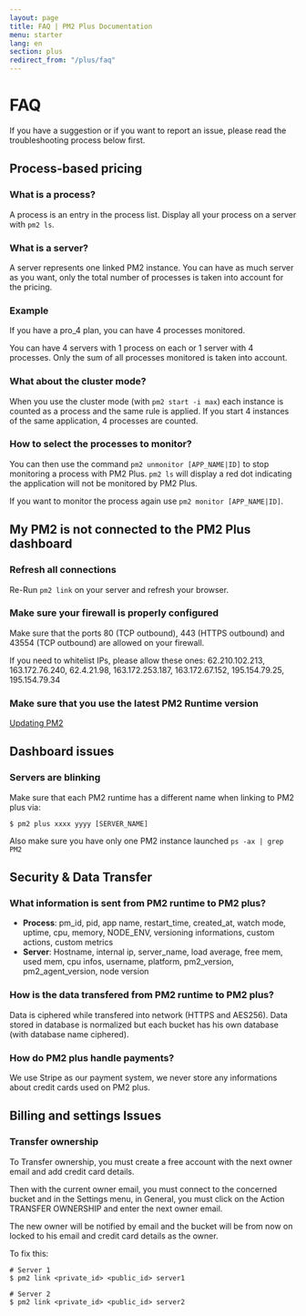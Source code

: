 ```yaml
---
layout: page
title: FAQ | PM2 Plus Documentation
menu: starter
lang: en
section: plus
redirect_from: "/plus/faq"
---
```


# FAQ

If you have a suggestion or if you want to report an issue, please read the troubleshooting process below first. 

## Process-based pricing

### What is a process?

A process is an entry in the process list. Display all your process on a server with `pm2 ls`.

### What is a server?

A server represents one linked PM2 instance. You can have as much server as you want, only the total number of processes is taken into account for the pricing.

### Example

If you have a pro_4 plan, you can have 4 processes monitored.

You can have 4 servers with 1 process on each or 1 server with 4 processes. Only the sum of all processes monitored is taken into account.

### What about the cluster mode?

When you use the cluster mode (with `pm2 start -i max`) each instance is counted as a process and the same rule is applied. If you start 4 instances of the same application, 4 processes are counted.

### How to select the processes to monitor?

You can then use the command `pm2 unmonitor [APP_NAME|ID]` to stop monitoring a process with PM2 Plus.
`pm2 ls` will display a red dot indicating the application will not be monitored by PM2 Plus.

If you want to monitor the process again use `pm2 monitor [APP_NAME|ID]`.

## My PM2 is not connected to the PM2 Plus dashboard

### Refresh all connections

Re-Run `pm2 link` on your server and refresh your browser.

### Make sure your firewall is properly configured

Make sure that the ports 80 (TCP outbound), 443 (HTTPS outbound) and 43554 (TCP outbound) are allowed on your firewall.

If you need to whitelist IPs, please allow these ones: 62.210.102.213, 163.172.76.240, 62.4.21.98, 163.172.253.187, 163.172.67.152, 195.154.79.25, 195.154.79.34

### Make sure that you use the latest PM2 Runtime version

[Updating PM2](https://pm2.io/doc/en/runtime/guide/installation/#update)

## Dashboard issues

### Servers are blinking

Make sure that each PM2 runtime has a different name when linking to PM2 plus via:

```
$ pm2 plus xxxx yyyy [SERVER_NAME]
````

Also make sure you have only one PM2 instance launched `ps -ax | grep PM2`

## Security & Data Transfer

### What information is sent from PM2 runtime to PM2 plus?

- **Process**: pm_id, pid, app name, restart_time, created_at, watch mode, uptime, cpu, memory, NODE_ENV, versioning informations, custom actions, custom metrics
- **Server**: Hostname, internal ip, server_name, load average, free mem, used mem, cpu infos, username, platform, pm2_version, pm2_agent_version, node version

### How is the data transfered from PM2 runtime to PM2 plus?

Data is ciphered while transfered into network (HTTPS and AES256). Data stored in database is normalized but each bucket has his own database (with database name ciphered).

### How do PM2 plus handle payments?

We use Stripe as our payment system, we never store any informations about credit cards used on PM2 plus.

## Billing and settings Issues

### Transfer ownership

To Transfer ownership, you must create a free account with the next owner email and add credit card details.

Then with the current owner email, you must connect to the concerned bucket and in the Settings menu, in General, you must click on the Action TRANSFER OWNERSHIP and enter the next owner email.

The new owner will be notified by email and the bucket will be from now on locked to his email and credit card details as the owner.



To fix this:

```
# Server 1
$ pm2 link <private_id> <public_id> server1

# Server 2
$ pm2 link <private_id> <public_id> server2
```






